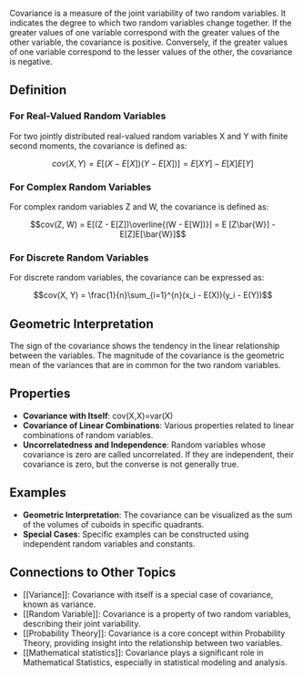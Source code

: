 Covariance is a measure of the joint variability of two random variables. It indicates the degree to which two random variables change together. If the greater values of one variable correspond with the greater values of the other variable, the covariance is positive. Conversely, if the greater values of one variable correspond to the lesser values of the other, the covariance is negative.

## Definition

### For Real-Valued Random Variables

For two jointly distributed real-valued random variables X and Y with finite second moments, the covariance is defined as:

$$cov(X, Y) = E[(X - E[X])(Y - E[X])] = E[XY] - E[X]E[Y]$$
### For Complex Random Variables

For complex random variables Z and W, the covariance is defined as:

$$cov(Z, W) = E[(Z - E[Z])\overline{(W - E[W])}] = E [Z\bar{W}] - E[Z]E[\bar{W}]$$
### For Discrete Random Variables

For discrete random variables, the covariance can be expressed as:

$$cov(X, Y) = \frac{1}{n}\sum_{i=1}^{n}(x_i - E(X))(y_i - E(Y))$$

## Geometric Interpretation

The sign of the covariance shows the tendency in the linear relationship between the variables. The magnitude of the covariance is the geometric mean of the variances that are in common for the two random variables.

## Properties

- **Covariance with Itself**: cov⁡(X,X)=var⁡(X)
- **Covariance of Linear Combinations**: Various properties related to linear combinations of random variables.
- **Uncorrelatedness and Independence**: Random variables whose covariance is zero are called uncorrelated. If they are independent, their covariance is zero, but the converse is not generally true.

## Examples

- **Geometric Interpretation**: The covariance can be visualized as the sum of the volumes of cuboids in specific quadrants.
- **Special Cases**: Specific examples can be constructed using independent random variables and constants.

## Connections to Other Topics

- [[Variance]]: Covariance with itself is a special case of covariance, known as variance.
- [[Random Variable]]: Covariance is a property of two random variables, describing their joint variability.
- [[Probability Theory]]: Covariance is a core concept within Probability Theory, providing insight into the relationship between two variables.
- [[Mathematical statistics]]: Covariance plays a significant role in Mathematical Statistics, especially in statistical modeling and analysis.